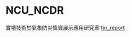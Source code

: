# NCU_NCDR
 實境技術於氣象防災情資展示應用研究案
[fin_report](https://docs.google.com/presentation/d/1fM4ycAn2nN2Mvva-hRsXor2TvY4Pp-PE/edit?usp=sharing&ouid=103769037852455732407&rtpof=true&sd=true)
